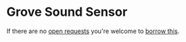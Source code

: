 # Grove Sound Sensor
If there are no [open requests](../../../../issues?q=is%3Aissue+is%3Aopen+%22Grove+Sound+Sensor%22+in%3Atitle) you're welcome to [borrow this](../../../../issues/new?title=Borrow+request+for+Grove+Sound+Sensor&body=1+piece+of+%5Bthis%5D%28..%2Fblob%2Fmain%2F.%2FHardware%2FSensors%2FGrove_Sound_Sensor.md%29+for+~2+weeks.).